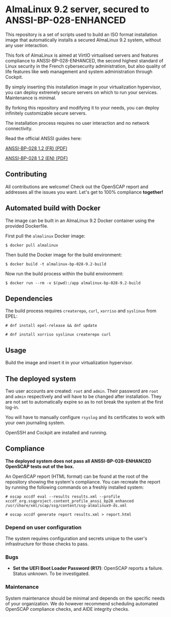 # AlmaLinux 9.2 server, secured to ANSSI-BP-028-ENHANCED

This repository is a set of scripts used to build an ISO format installation image that automatically installs a secured AlmaLinux 9.2 system, without any user interaction.

This fork of AlmaLinux is aimed at VirtIO virtualised servers and features compliance to ANSSI-BP-028-ENHANCED, the second highest standard of Linux security in the French cybersecurity administration, but also quality of life features like web management and system administration through Cockpit.

By simply inserting this installation image in your virtualization hypervisor, you can deploy extremely secure servers on which to run your services. Maintenance is minimal.

By forking this repository and modifying it to your needs, you can deploy infinitely customizable secure servers.

The installation process requires no user interaction and no network connectivity.

Read the official ANSSI guides here:

[ANSSI-BP-028 1.2 (FR) (PDF)](https://www.ssi.gouv.fr/uploads/2016/01/linux_configuration-fr-v1.2.pdf)

[ANSSI-BP-028 1.2 (EN) (PDF)](https://www.ssi.gouv.fr/uploads/2019/03/linux_configuration-en-v1.2.pdf)

## Contributing

All contributions are welcome! Check out the OpenSCAP report and addresses all the issues you want. Let's get to 100% compliance **together!**

## Automated build with Docker

The image can be built in an AlmaLinux 9.2 Docker container using the provided Dockerfile.

First pull the `almalinux` Docker image:

`$ docker pull almalinux`

Then build the Docker image for the build environment:

`$ docker build -t almalinux-bp-028-9.2-build`

Now run the build process within the build environment:

`$ docker run --rm -v $(pwd):/app almalinux-bp-028-9.2-build`

## Dependencies

The build process requires `createrepo`, `curl`, `xorriso` and `syslinux` from EPEL:

`# dnf install epel-release && dnf update`

`# dnf install xorriso syslinux createrepo curl`

## Usage

Build the image and insert it in your virtualization hypervisor.

## The deployed system

Two user accounts are created: `root` and `admin`. Their password are `root` and `admin` respectively and will have to be changed after installation. They are not set to automatically expire so as to not break the system at the first log-in.

You will have to manually configure `rsyslog` and its certificates to work with your own journaling system.

OpenSSH and Cockpit are installed and running.

## Compliance

**The deployed system does not pass all ANSSI-BP-028-ENHANCED OpenSCAP tests out of the box.**

An OpenSCAP report (HTML format) can be found at the root of the repository showing the system's compliance. You can recreate the report by running the following commands on a freshly installed system:

`# oscap xccdf eval --results results.xml --profile xccdf_org.ssgproject.content_profile_anssi_bp28_enhanced /usr/share/xml/scap/ssg/content/ssg-almalinux9-ds.xml`

`# oscap xccdf generate report results.xml > report.html`

### Depend on user configuration

The system requires configuration and secrets unique to the user's infrastructure for those checks to pass.

### Bugs

* **Set the UEFI Boot Loader Password (R17)**: OpenSCAP reports a failure. Status unknown. To be investigated.

### Maintenance

System maintenance should be minimal and depends on the specific needs of your organization. We do however recommend scheduling automated OpenSCAP compliance checks, and AIDE integrity checks.